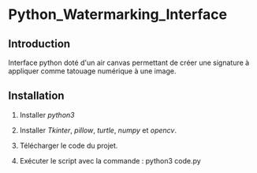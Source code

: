# Python_Watermarking_Interface

## Introduction
Interface python doté d'un air canvas permettant de créer une signature à appliquer comme tatouage numérique à une image.

## Installation
1. Installer *python3*

2. Installer *Tkinter*, *pillow*, *turtle*, *numpy* et *opencv*.

3. Télécharger le code du projet.

4. Exécuter le script avec la commande :
        python3 code.py
